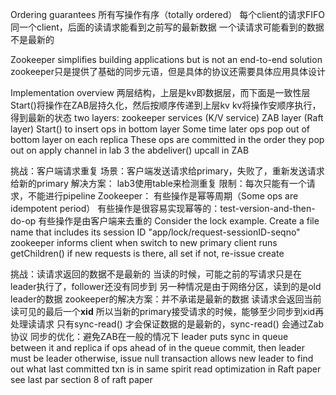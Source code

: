 Ordering guarantees
    所有写操作有序（totally ordered）
    每个client的请求FIFO
        同一个client，后面的读请求能看到之前写的最新数据
        一个读请求可能看到的数据不是最新的
        
Zookeeper simplifies building applications but is not an end-to-end solution
    zookeeper只是提供了基础的同步元语，但是具体的协议还需要具体应用具体设计
 
Implementation overview
    两层结构，上层是kv即数据层，而下面是一致性层
    Start()将操作在ZAB层持久化，然后按顺序传递到上层kv
    kv将操作安顺序执行，得到最新的状态
    two layers:
        zookeeper services  (K/V service)
        ZAB layer (Raft layer)
        Start() to insert ops in bottom layer
        Some time later ops pop out of bottom layer on each replica
            These ops are committed in the order they pop out
            on apply channel in lab 3
            the abdeliver() upcall in ZAB

挑战：客户端请求重复
    场景：客户端发送请求给primary，失败了，重新发送请求给新的primary
    解决方案：
        lab3使用table来检测重复
     限制：每次只能有一个请求，不能进行pipeline
     Zookeeper：
        有些操作是幂等周期（Some ops are idempotent period）
        有些操作是很容易实现幂等的：test-version-and-then-do-op
        有些操作是由客户端来去重的
            Consider the lock example.
                   Create a file name that includes its session ID
                     "app/lock/request-sessionID-seqno"
                     zookeeper informs client when switch to new primary
            	 client runs getChildren()
            	   if new requests is there, all set
            	   if not, re-issue create

挑战：读请求返回的数据不是最新的
    当读的时候，可能之前的写请求只是在leader执行了，follower还没有同步到
    另一种情况是由于网络分区，读到的是old leader的数据
zookeeper的解决方案：并不承诺是最新的数据
    读请求会返回当前读可见的最后一个**xid**
    所以当新的primary接受请求的时候，能够至少同步到xid再处理读请求
    只有sync-read() 才会保证数据的是最新的，sync-read() 会通过Zab协议
同步的优化：避免ZAB在一般的情况下
  leader puts sync in queue between it and replica
    if ops ahead of in the queue commit, then leader must be leader
    otherwise, issue null transaction
      allows new leader to find out what last committed txn is
    in same spirit read optimization in Raft paper
      see last par section 8 of raft paper
    
    